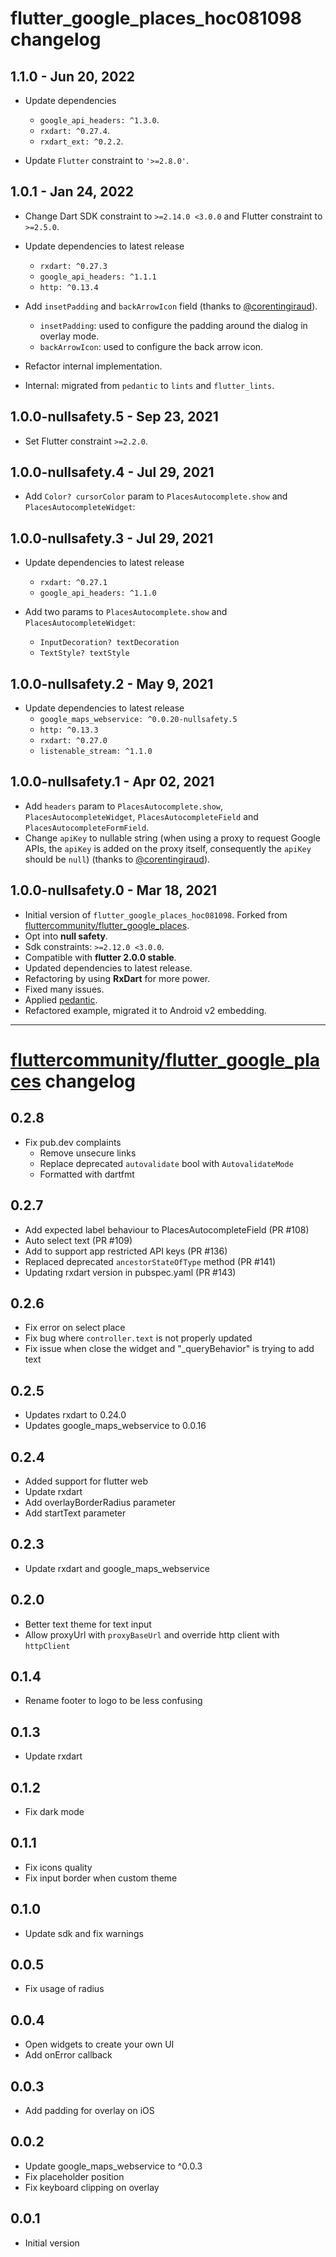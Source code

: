 # flutter_google_places_hoc081098 changelog

## 1.1.0 - Jun 20, 2022

- Update dependencies
  - `google_api_headers: ^1.3.0`.
  - `rxdart: ^0.27.4`.
  - `rxdart_ext: ^0.2.2`.

- Update `Flutter` constraint to `'>=2.8.0'`.

## 1.0.1 - Jan 24, 2022

- Change Dart SDK constraint to `>=2.14.0 <3.0.0` and Flutter constraint to `>=2.5.0`.

- Update dependencies to latest release
    - `rxdart: ^0.27.3`
    - `google_api_headers: ^1.1.1`
    - `http: ^0.13.4`

- Add `insetPadding` and `backArrowIcon` field (thanks to [@corentingiraud](https://github.com/corentingiraud)).
    - `insetPadding`: used to configure the padding around the dialog in overlay mode.
    - `backArrowIcon`: used to configure the back arrow icon.

- Refactor internal implementation.

- Internal: migrated from `pedantic` to `lints` and `flutter_lints`.

## 1.0.0-nullsafety.5 - Sep 23, 2021

- Set Flutter constraint `>=2.2.0`.

## 1.0.0-nullsafety.4 - Jul 29, 2021

- Add `Color? cursorColor` param to `PlacesAutocomplete.show` and `PlacesAutocompleteWidget`:

## 1.0.0-nullsafety.3 - Jul 29, 2021

- Update dependencies to latest release
    - `rxdart: ^0.27.1`
    - `google_api_headers: ^1.1.0`

- Add two params to `PlacesAutocomplete.show` and `PlacesAutocompleteWidget`:
    - `InputDecoration? textDecoration`
    - `TextStyle? textStyle`

## 1.0.0-nullsafety.2 - May 9, 2021

- Update dependencies to latest release
    - `google_maps_webservice: ^0.0.20-nullsafety.5`
    - `http: ^0.13.3`
    - `rxdart: ^0.27.0`
    - `listenable_stream: ^1.1.0`

## 1.0.0-nullsafety.1 - Apr 02, 2021

- Add `headers` param to `PlacesAutocomplete.show`, `PlacesAutocompleteWidget`, `PlacesAutocompleteField`
  and `PlacesAutocompleteFormField`.
- Change `apiKey` to nullable string (when using a proxy to request Google APIs, the `apiKey` is added on the proxy
  itself, consequently the `apiKey` should be `null`) (thanks to [@corentingiraud](https://github.com/corentingiraud)).

## 1.0.0-nullsafety.0 - Mar 18, 2021

- Initial version of `flutter_google_places_hoc081098`. Forked
  from [fluttercommunity/flutter_google_places](https://github.com/fluttercommunity/flutter_google_places).
- Opt into **null safety**.
- Sdk constraints: `>=2.12.0 <3.0.0`.
- Compatible with **flutter 2.0.0 stable**.
- Updated dependencies to latest release.
- Refactoring by using **RxDart** for more power.
- Fixed many issues.
- Applied [pedantic](https://pub.dev/packages/pedantic).
- Refactored example, migrated it to Android v2 embedding.

----------

# [fluttercommunity/flutter_google_places](https://github.com/fluttercommunity/flutter_google_places/blob/master/CHANGELOG.md) changelog

## 0.2.8

- Fix pub.dev complaints
    - Remove unsecure links
    - Replace deprecated `autovalidate` bool with `AutovalidateMode`
    - Formatted with dartfmt

## 0.2.7

- Add expected label behaviour to PlacesAutocompleteField (PR #108)
- Auto select text (PR #109)
- Add to support app restricted API keys (PR #136)
- Replaced deprecated `ancestorStateOfType` method (PR #141)
- Updating rxdart version in pubspec.yaml (PR #143)

## 0.2.6

- Fix error on select place
- Fix bug where `controller.text` is not properly updated
- Fix issue when close the widget and "_queryBehavior" is trying to add text

## 0.2.5

- Updates rxdart to 0.24.0
- Updates google_maps_webservice to 0.0.16

## 0.2.4

- Added support for flutter web
- Update rxdart
- Add overlayBorderRadius parameter
- Add startText parameter

## 0.2.3

- Update rxdart and google_maps_webservice

## 0.2.0

- Better text theme for text input
- Allow proxyUrl with `proxyBaseUrl` and override http client with `httpClient`

## 0.1.4

- Rename footer to logo to be less confusing

## 0.1.3

- Update rxdart

## 0.1.2

- Fix dark mode

## 0.1.1

- Fix icons quality
- Fix input border when custom theme

## 0.1.0

- Update sdk and fix warnings

## 0.0.5

- Fix usage of radius

## 0.0.4

- Open widgets to create your own UI
- Add onError callback

## 0.0.3

- Add padding for overlay on iOS

## 0.0.2

- Update google_maps_webservice to ^0.0.3
- Fix placeholder position
- Fix keyboard clipping on overlay

## 0.0.1

- Initial version
